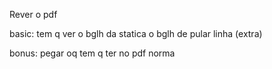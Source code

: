 Rever o pdf

basic:
	tem q ver o bglh da statica
	o bglh de pular linha (extra)

bonus:
	pegar oq tem q ter no pdf
	norma

